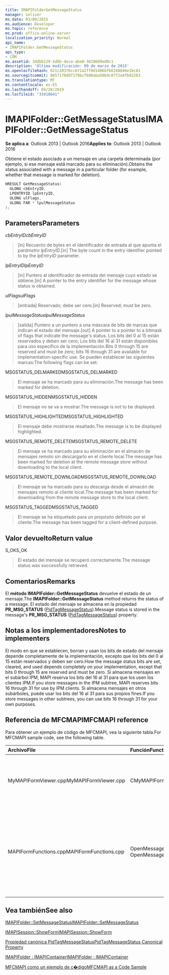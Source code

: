 ```yaml
---
title: IMAPIFolderGetMessageStatus
manager: soliver
ms.date: 03/09/2015
ms.audience: Developer
ms.topic: reference
ms.prod: office-online-server
localization_priority: Normal
api_name:
- IMAPIFolder.GetMessageStatus
api_type:
- COM
ms.assetid: 3ddbb129-5d6b-4eca-aba0-3620609ed0c1
description: 'Última modificación: 09 de marzo de 2015'
ms.openlocfilehash: 621c20376cc671a2ff9d1406bfb6248846e1bc81
ms.sourcegitcommit: 8657170d071f9bcf680aba50b9c07f2a4fb82283
ms.translationtype: MT
ms.contentlocale: es-ES
ms.lasthandoff: 04/28/2019
ms.locfileid: "33418641"
---
```

# <a name="imapifoldergetmessagestatus"></a><span data-ttu-id="14c4f-103">IMAPIFolder::GetMessageStatus</span><span class="sxs-lookup"><span data-stu-id="14c4f-103">IMAPIFolder::GetMessageStatus</span></span>

  
  
<span data-ttu-id="14c4f-104">**Se aplica a**: Outlook 2013 | Outlook 2016</span><span class="sxs-lookup"><span data-stu-id="14c4f-104">**Applies to**: Outlook 2013 | Outlook 2016</span></span> 
  
<span data-ttu-id="14c4f-105">Obtiene el estado asociado a un mensaje en una carpeta determinada (por ejemplo, si ese mensaje está marcado para su eliminación).</span><span class="sxs-lookup"><span data-stu-id="14c4f-105">Obtains the status associated with a message in a particular folder (for example, whether that message is marked for deletion).</span></span>
  
```cpp
HRESULT GetMessageStatus(
  ULONG cbEntryID,
  LPENTRYID lpEntryID,
  ULONG ulFlags,
  ULONG FAR * lpulMessageStatus
);
```

## <a name="parameters"></a><span data-ttu-id="14c4f-106">Parameters</span><span class="sxs-lookup"><span data-stu-id="14c4f-106">Parameters</span></span>

 <span data-ttu-id="14c4f-107">_cbEntryID_</span><span class="sxs-lookup"><span data-stu-id="14c4f-107">_cbEntryID_</span></span>
  
> <span data-ttu-id="14c4f-108">[in] Recuento de bytes en el identificador de entrada al que apunta el _parámetro lpEntryID._</span><span class="sxs-lookup"><span data-stu-id="14c4f-108">[in] The byte count in the entry identifier pointed to by the  _lpEntryID_ parameter.</span></span> 
    
 <span data-ttu-id="14c4f-109">_lpEntryID_</span><span class="sxs-lookup"><span data-stu-id="14c4f-109">_lpEntryID_</span></span>
  
> <span data-ttu-id="14c4f-110">[in] Puntero al identificador de entrada del mensaje cuyo estado se obtiene.</span><span class="sxs-lookup"><span data-stu-id="14c4f-110">[in] A pointer to the entry identifier for the message whose status is obtained.</span></span>
    
 <span data-ttu-id="14c4f-111">_ulFlags_</span><span class="sxs-lookup"><span data-stu-id="14c4f-111">_ulFlags_</span></span>
  
> <span data-ttu-id="14c4f-112">[entrada] Reservado; debe ser cero.</span><span class="sxs-lookup"><span data-stu-id="14c4f-112">[in] Reserved; must be zero.</span></span>
    
 <span data-ttu-id="14c4f-113">_lpulMessageStatus_</span><span class="sxs-lookup"><span data-stu-id="14c4f-113">_lpulMessageStatus_</span></span>
  
> <span data-ttu-id="14c4f-114">[salida] Puntero a un puntero a una máscara de bits de marcas que indican el estado del mensaje.</span><span class="sxs-lookup"><span data-stu-id="14c4f-114">[out] A pointer to a pointer to a bitmask of flags that indicate the message's status.</span></span> <span data-ttu-id="14c4f-115">Los bits del 0 al 15 están reservados y deben ser cero; Los bits del 16 al 31 están disponibles para uso específico de la implementación.</span><span class="sxs-lookup"><span data-stu-id="14c4f-115">Bits 0 through 15 are reserved and must be zero; bits 16 through 31 are available for implementation-specific use.</span></span> <span data-ttu-id="14c4f-116">Se pueden establecer las siguientes marcas:</span><span class="sxs-lookup"><span data-stu-id="14c4f-116">The following flags can be set:</span></span>
    
<span data-ttu-id="14c4f-117">MSGSTATUS_DELMARKED</span><span class="sxs-lookup"><span data-stu-id="14c4f-117">MSGSTATUS_DELMARKED</span></span> 
  
> <span data-ttu-id="14c4f-118">El mensaje se ha marcado para su eliminación.</span><span class="sxs-lookup"><span data-stu-id="14c4f-118">The message has been marked for deletion.</span></span>
    
<span data-ttu-id="14c4f-119">MSGSTATUS_HIDDEN</span><span class="sxs-lookup"><span data-stu-id="14c4f-119">MSGSTATUS_HIDDEN</span></span> 
  
> <span data-ttu-id="14c4f-120">El mensaje no se va a mostrar.</span><span class="sxs-lookup"><span data-stu-id="14c4f-120">The message is not to be displayed.</span></span> 
    
<span data-ttu-id="14c4f-121">MSGSTATUS_HIGHLIGHTED</span><span class="sxs-lookup"><span data-stu-id="14c4f-121">MSGSTATUS_HIGHLIGHTED</span></span> 
  
> <span data-ttu-id="14c4f-122">El mensaje debe mostrarse resaltado.</span><span class="sxs-lookup"><span data-stu-id="14c4f-122">The message is to be displayed highlighted.</span></span>
    
<span data-ttu-id="14c4f-123">MSGSTATUS_REMOTE_DELETE</span><span class="sxs-lookup"><span data-stu-id="14c4f-123">MSGSTATUS_REMOTE_DELETE</span></span> 
  
> <span data-ttu-id="14c4f-124">El mensaje se ha marcado para su eliminación en el almacén de mensajes remoto sin descargarlo en el cliente local.</span><span class="sxs-lookup"><span data-stu-id="14c4f-124">The message has been marked for deletion at the remote message store without downloading to the local client.</span></span>
    
<span data-ttu-id="14c4f-125">MSGSTATUS_REMOTE_DOWNLOAD</span><span class="sxs-lookup"><span data-stu-id="14c4f-125">MSGSTATUS_REMOTE_DOWNLOAD</span></span> 
  
> <span data-ttu-id="14c4f-126">El mensaje se ha marcado para su descarga desde el almacén de mensajes remoto al cliente local.</span><span class="sxs-lookup"><span data-stu-id="14c4f-126">The message has been marked for downloading from the remote message store to the local client.</span></span>
    
<span data-ttu-id="14c4f-127">MSGSTATUS_TAGGED</span><span class="sxs-lookup"><span data-stu-id="14c4f-127">MSGSTATUS_TAGGED</span></span> 
  
> <span data-ttu-id="14c4f-128">El mensaje se ha etiquetado para un propósito definido por el cliente.</span><span class="sxs-lookup"><span data-stu-id="14c4f-128">The message has been tagged for a client-defined purpose.</span></span>
    
## <a name="return-value"></a><span data-ttu-id="14c4f-129">Valor devuelto</span><span class="sxs-lookup"><span data-stu-id="14c4f-129">Return value</span></span>

<span data-ttu-id="14c4f-130">S_OK</span><span class="sxs-lookup"><span data-stu-id="14c4f-130">S_OK</span></span> 
  
> <span data-ttu-id="14c4f-131">El estado del mensaje se recuperó correctamente.</span><span class="sxs-lookup"><span data-stu-id="14c4f-131">The message status was successfully retrieved.</span></span>
    
## <a name="remarks"></a><span data-ttu-id="14c4f-132">Comentarios</span><span class="sxs-lookup"><span data-stu-id="14c4f-132">Remarks</span></span>

<span data-ttu-id="14c4f-133">El **método IMAPIFolder::GetMessageStatus** devuelve el estado de un mensaje.</span><span class="sxs-lookup"><span data-stu-id="14c4f-133">The **IMAPIFolder::GetMessageStatus** method returns the status of a message.</span></span> <span data-ttu-id="14c4f-134">El estado del mensaje se almacena en la propiedad **PR_MSG_STATUS** ([PidTagMessageStatus](pidtagmessagestatus-canonical-property.md)).</span><span class="sxs-lookup"><span data-stu-id="14c4f-134">Message status is stored in the message's **PR_MSG_STATUS** ([PidTagMessageStatus](pidtagmessagestatus-canonical-property.md)) property.</span></span> 
  
## <a name="notes-to-implementers"></a><span data-ttu-id="14c4f-135">Notas a los implementadores</span><span class="sxs-lookup"><span data-stu-id="14c4f-135">Notes to implementers</span></span>

<span data-ttu-id="14c4f-136">El modo en que se establecen, borran y usan los bits de estado del mensaje depende completamente de la implementación, excepto que los bits del 0 al 15 están reservados y deben ser cero.</span><span class="sxs-lookup"><span data-stu-id="14c4f-136">How the message status bits are set, cleared, and used depends completely on your implementation, except that bits 0 through 15 are reserved and must be zero.</span></span> <span data-ttu-id="14c4f-137">Si almacena mensajes en el subárbol IPM, MAPI reserva los bits del 16 al 31 para que los usen los clientes IPM.</span><span class="sxs-lookup"><span data-stu-id="14c4f-137">If you store messages in the IPM subtree, MAPI reserves bits 16 through 31 for use by IPM clients.</span></span> <span data-ttu-id="14c4f-138">Si almacena mensajes en otros subárboles, puede usar los bits del 16 al 31 para sus propios fines.</span><span class="sxs-lookup"><span data-stu-id="14c4f-138">If you store messages in other subtrees, you can use bits 16 through 31 for your own purposes.</span></span>
  
## <a name="mfcmapi-reference"></a><span data-ttu-id="14c4f-139">Referencia de MFCMAPI</span><span class="sxs-lookup"><span data-stu-id="14c4f-139">MFCMAPI reference</span></span>

<span data-ttu-id="14c4f-140">Para obtener un ejemplo de código de MFCMAPI, vea la siguiente tabla.</span><span class="sxs-lookup"><span data-stu-id="14c4f-140">For MFCMAPI sample code, see the following table.</span></span>
  
|<span data-ttu-id="14c4f-141">**Archivo**</span><span class="sxs-lookup"><span data-stu-id="14c4f-141">**File**</span></span>|<span data-ttu-id="14c4f-142">**Función**</span><span class="sxs-lookup"><span data-stu-id="14c4f-142">**Function**</span></span>|<span data-ttu-id="14c4f-143">**Comentario**</span><span class="sxs-lookup"><span data-stu-id="14c4f-143">**Comment**</span></span>|
|:-----|:-----|:-----|
|<span data-ttu-id="14c4f-144">MyMAPIFormViewer.cpp</span><span class="sxs-lookup"><span data-stu-id="14c4f-144">MyMAPIFormViewer.cpp</span></span>  <br/> |<span data-ttu-id="14c4f-145">CMyMAPIFormViewer::GetNextMessage</span><span class="sxs-lookup"><span data-stu-id="14c4f-145">CMyMAPIFormViewer::GetNextMessage</span></span>  <br/> |<span data-ttu-id="14c4f-146">MFCMAPI usa el **método IMAPIFolder::GetMessageStatus** para obtener el estado del siguiente mensaje que se va a mostrar.</span><span class="sxs-lookup"><span data-stu-id="14c4f-146">MFCMAPI uses the **IMAPIFolder::GetMessageStatus** method to get the status of the next message to be displayed.</span></span>  <br/> |
|<span data-ttu-id="14c4f-147">MAPIFormFunctions.cpp</span><span class="sxs-lookup"><span data-stu-id="14c4f-147">MAPIFormFunctions.cpp</span></span>  <br/> |<span data-ttu-id="14c4f-148">OpenMessageNonModal y OpenMessageModal</span><span class="sxs-lookup"><span data-stu-id="14c4f-148">OpenMessageNonModal and OpenMessageModal</span></span>  <br/> |<span data-ttu-id="14c4f-149">MFCMAPI usa el método **IMAPIFolder::GetMessageStatus** para obtener el estado del mensaje que se va a mostrar para pasarlo al visor de formularios, que es CMyMAPIFormViewer o [IMAPISession::ShowForm](imapisession-showform.md).</span><span class="sxs-lookup"><span data-stu-id="14c4f-149">MFCMAPI uses the **IMAPIFolder::GetMessageStatus** method to get the status of the message to be displayed to pass to the form viewer, which is either CMyMAPIFormViewer or [IMAPISession::ShowForm](imapisession-showform.md).</span></span>  <br/> |
   
## <a name="see-also"></a><span data-ttu-id="14c4f-150">Vea también</span><span class="sxs-lookup"><span data-stu-id="14c4f-150">See also</span></span>



[<span data-ttu-id="14c4f-151">IMAPIFolder::SetMessageStatus</span><span class="sxs-lookup"><span data-stu-id="14c4f-151">IMAPIFolder::SetMessageStatus</span></span>](imapifolder-setmessagestatus.md)
  
[<span data-ttu-id="14c4f-152">IMAPISession::ShowForm</span><span class="sxs-lookup"><span data-stu-id="14c4f-152">IMAPISession::ShowForm</span></span>](imapisession-showform.md)
  
[<span data-ttu-id="14c4f-153">Propiedad canónica PidTagMessageStatus</span><span class="sxs-lookup"><span data-stu-id="14c4f-153">PidTagMessageStatus Canonical Property</span></span>](pidtagmessagestatus-canonical-property.md)
  
[<span data-ttu-id="14c4f-154">IMAPIFolder : IMAPIContainer</span><span class="sxs-lookup"><span data-stu-id="14c4f-154">IMAPIFolder : IMAPIContainer</span></span>](imapifolderimapicontainer.md)


[<span data-ttu-id="14c4f-155">MFCMAPI como un ejemplo de c�digo</span><span class="sxs-lookup"><span data-stu-id="14c4f-155">MFCMAPI as a Code Sample</span></span>](mfcmapi-as-a-code-sample.md)

